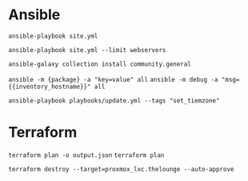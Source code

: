 # Ansible

`ansible-playbook site.yml`

`ansible-playbook site.yml --limit webservers`

`ansible-galaxy collection install community.general`


`ansible -m {package} -a "key=value" all`
`ansible -m debug -a "msg={{inventory_hostname}}" all`

`ansible-playbook playbooks/update.yml --tags "set_tiemzone"`

# Terraform

`terraform plan -o output.json`
`terraform plan`

`terraform destroy --target=proxmox_lxc.thelounge --auto-approve`